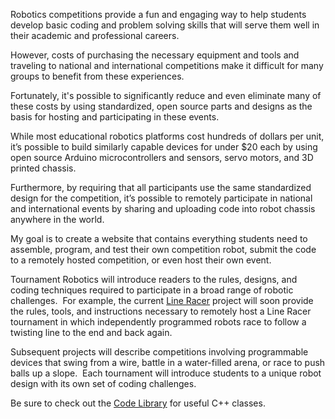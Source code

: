 Robotics competitions provide a fun and engaging way to help students develop basic coding and problem solving skills that will serve them well in their academic and professional careers.  

However, costs of purchasing the necessary equipment and tools and traveling to national and international competitions make it difficult for many groups to benefit from these experiences.

Fortunately, it's possible to significantly reduce and even eliminate many of these costs by using standardized, open source parts and designs as the basis for hosting and participating in these events.

While most educational robotics platforms cost hundreds of dollars per unit, it’s possible to build similarly capable devices for under $20 each by using open source Arduino microcontrollers and sensors, servo motors, and 3D printed chassis.

Furthermore, by requiring that all participants use the same standardized design for the competition, it’s possible to remotely participate in national and international events by sharing and uploading code into robot chassis anywhere in the world.

My goal is to create a website that contains everything students need to assemble, program, and test their own competition robot, submit the code to a remotely hosted competition, or even host their own event.

Tournament Robotics will introduce readers to the rules, designs, and coding techniques required to participate in a broad range of robotic challenges.  For example, the current [Line Racer](Line_Racer/README.md) project will soon provide the rules, tools, and instructions necessary to remotely host a Line Racer tournament in which independently programmed robots race to follow a twisting line to the end and back again. 

Subsequent projects will describe competitions involving programmable devices that swing from a wire, battle in a water-filled arena, or race to push balls up a slope.  Each tournament will introduce students to a unique robot design with its own set of coding challenges.

Be sure to check out the [Code Library](/Libraries/Code_Library) for useful C++ classes.
